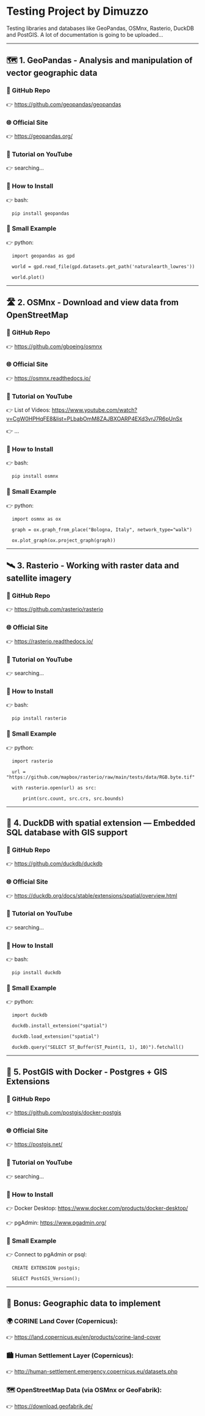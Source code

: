 # Testing Project by Dimuzzo
Testing libraries and databases like GeoPandas, OSMnx, Rasterio, DuckDB and PostGIS. A lot of documentation is going to be uploaded...

---

## 🗺 1. GeoPandas - Analysis and manipulation of vector geographic data

### 🔗 GitHub Repo
👉 https://github.com/geopandas/geopandas

### 🌐 Official Site
👉 https://geopandas.org/

### 🎥 Tutorial on YouTube
👉 searching...

### 🧰 How to Install
👉 bash:

      pip install geopandas

### 🚀 Small Example
👉 python:

      import geopandas as gpd
   
      world = gpd.read_file(gpd.datasets.get_path('naturalearth_lowres'))
   
      world.plot()

---

## 🛣 2. OSMnx - Download and view data from OpenStreetMap

### 🔗 GitHub Repo
👉 https://github.com/gboeing/osmnx

### 🌐 Official Site
👉 https://osmnx.readthedocs.io/

### 🎥 Tutorial on YouTube
👉 List of Videos: https://www.youtube.com/watch?v=CgW0HPHqFE8&list=PLbabOmM8ZAJBXOARP4EXd3vrJ7R6pUnSx

👉 ...

### 🧰 How to Install
👉 bash:

      pip install osmnx

### 🚀 Small Example
👉 python:

      import osmnx as ox
   
      graph = ox.graph_from_place("Bologna, Italy", network_type="walk")
   
      ox.plot_graph(ox.project_graph(graph))

---

## 🛰 3. Rasterio - Working with raster data and satellite imagery

### 🔗 GitHub Repo
👉 https://github.com/rasterio/rasterio

### 🌐 Official Site
👉 https://rasterio.readthedocs.io/

### 🎥 Tutorial on YouTube
👉 searching...

### 🧰 How to Install
👉 bash:

      pip install rasterio

### 🚀 Small Example
👉 python:

      import rasterio
   
      url = "https://github.com/mapbox/rasterio/raw/main/tests/data/RGB.byte.tif"
   
      with rasterio.open(url) as src:
   
          print(src.count, src.crs, src.bounds)

---

## 🐥 4. DuckDB with spatial extension — Embedded SQL database with GIS support

### 🔗 GitHub Repo
👉 https://github.com/duckdb/duckdb

### 🌐 Official Site
👉 https://duckdb.org/docs/stable/extensions/spatial/overview.html

### 🎥 Tutorial on YouTube
👉 searching...

### 🧰 How to Install
👉 bash:

      pip install duckdb

### 🚀 Small Example
👉 python:   
      
      import duckdb

      duckdb.install_extension("spatial")
   
      duckdb.load_extension("spatial")
   
      duckdb.query("SELECT ST_Buffer(ST_Point(1, 1), 10)").fetchall()

---

## 🐘 5. PostGIS with Docker - Postgres + GIS Extensions

### 🔗 GitHub Repo
👉 https://github.com/postgis/docker-postgis

### 🌐 Official Site
👉 https://postgis.net/

### 🎥 Tutorial on YouTube
👉 searching...

### 🧰 How to Install
👉 Docker Desktop: https://www.docker.com/products/docker-desktop/

👉 pgAdmin: https://www.pgadmin.org/

### 🚀 Small Example
👉 Connect to pgAdmin or psql:

      CREATE EXTENSION postgis;
   
      SELECT PostGIS_Version();

---

## 🎁 Bonus: Geographic data to implement

### 🌍 CORINE Land Cover (Copernicus):

👉 https://land.copernicus.eu/en/products/corine-land-cover

### 🏙 Human Settlement Layer (Copernicus):

👉 http://human-settlement.emergency.copernicus.eu/datasets.php

### 🗺 OpenStreetMap Data (via OSMnx or GeoFabrik):

👉 https://download.geofabrik.de/





